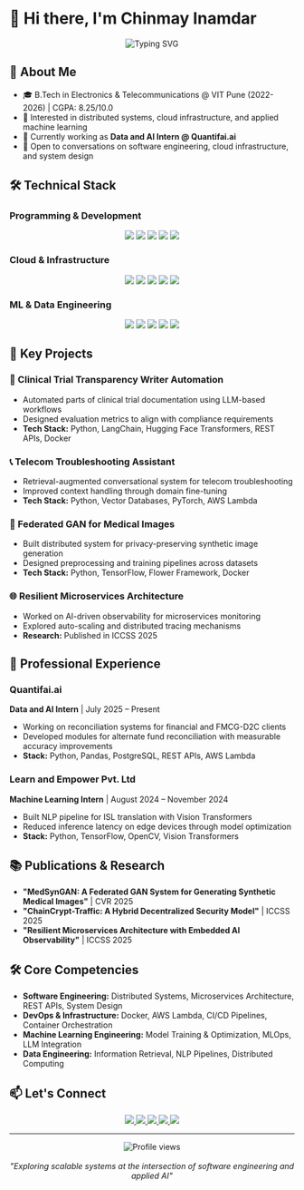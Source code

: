 # 👋 Hi there, I'm Chinmay Inamdar

<div align="center">
  <img src="https://readme-typing-svg.herokuapp.com?font=Fira+Code&size=32&duration=3000&pause=1000&color=2E97CB&center=true&vCenter=true&width=700&lines=Software+Development+Engineer" alt="Typing SVG" />
</div>

## 💫 About Me
- 🎓 B.Tech in Electronics & Telecommunications @ VIT Pune (2022-2026) | CGPA: 8.25/10.0  
- 🔭 Interested in distributed systems, cloud infrastructure, and applied machine learning  
- 🌱 Currently working as **Data and AI Intern @ Quantifai.ai**  
- 💬 Open to conversations on software engineering, cloud infrastructure, and system design  

## 🛠️ Technical Stack

### Programming & Development
<div align="center">
  <img src="https://img.shields.io/badge/Python-3776AB?style=for-the-badge&logo=python&logoColor=white" />
  <img src="https://img.shields.io/badge/Java-ED8B00?style=for-the-badge&logo=openjdk&logoColor=white" />
  <img src="https://img.shields.io/badge/C++-00599C?style=for-the-badge&logo=c%2B%2B&logoColor=white" />
  <img src="https://img.shields.io/badge/SQL-4479A1?style=for-the-badge&logo=mysql&logoColor=white" />
  <img src="https://img.shields.io/badge/Dart-0175C2?style=for-the-badge&logo=dart&logoColor=white" />
</div>

### Cloud & Infrastructure
<div align="center">
  <img src="https://img.shields.io/badge/AWS-232F3E?style=for-the-badge&logo=amazon-aws&logoColor=white" />
  <img src="https://img.shields.io/badge/Docker-2496ED?style=for-the-badge&logo=docker&logoColor=white" />
  <img src="https://img.shields.io/badge/Linux-FCC624?style=for-the-badge&logo=linux&logoColor=black" />
  <img src="https://img.shields.io/badge/Git-F05032?style=for-the-badge&logo=git&logoColor=white" />
  <img src="https://img.shields.io/badge/REST_APIs-009688?style=for-the-badge&logo=fastapi&logoColor=white" />
</div>

### ML & Data Engineering
<div align="center">
  <img src="https://img.shields.io/badge/TensorFlow-FF6F00?style=for-the-badge&logo=tensorflow&logoColor=white" />
  <img src="https://img.shields.io/badge/PyTorch-EE4C2C?style=for-the-badge&logo=pytorch&logoColor=white" />
  <img src="https://img.shields.io/badge/Vector_DBs-FF6B6B?style=for-the-badge&logo=databricks&logoColor=white" />
  <img src="https://img.shields.io/badge/LangChain-1C3C3C?style=for-the-badge&logo=chainlink&logoColor=white" />
  <img src="https://img.shields.io/badge/HuggingFace-FFD21E?style=for-the-badge&logo=huggingface&logoColor=black" />
</div>

## 🚀 Key Projects

### 🤖 Clinical Trial Transparency Writer Automation
- Automated parts of clinical trial documentation using LLM-based workflows  
- Designed evaluation metrics to align with compliance requirements  
- **Tech Stack:** Python, LangChain, Hugging Face Transformers, REST APIs, Docker  

### 📞 Telecom Troubleshooting Assistant  
- Retrieval-augmented conversational system for telecom troubleshooting  
- Improved context handling through domain fine-tuning  
- **Tech Stack:** Python, Vector Databases, PyTorch, AWS Lambda  

### 🏥 Federated GAN for Medical Images
- Built distributed system for privacy-preserving synthetic image generation  
- Designed preprocessing and training pipelines across datasets  
- **Tech Stack:** Python, TensorFlow, Flower Framework, Docker  

### 🌐 Resilient Microservices Architecture
- Worked on AI-driven observability for microservices monitoring  
- Explored auto-scaling and distributed tracing mechanisms  
- **Research:** Published in ICCSS 2025  

## 💼 Professional Experience

### Quantifai.ai  
**Data and AI Intern** | July 2025 – Present  
- Working on reconciliation systems for financial and FMCG-D2C clients  
- Developed modules for alternate fund reconciliation with measurable accuracy improvements  
- **Stack:** Python, Pandas, PostgreSQL, REST APIs, AWS Lambda  

### Learn and Empower Pvt. Ltd  
**Machine Learning Intern** | August 2024 – November 2024  
- Built NLP pipeline for ISL translation with Vision Transformers  
- Reduced inference latency on edge devices through model optimization  
- **Stack:** Python, TensorFlow, OpenCV, Vision Transformers  

## 📚 Publications & Research

- **"MedSynGAN: A Federated GAN System for Generating Synthetic Medical Images"** | CVR 2025  
- **"ChainCrypt-Traffic: A Hybrid Decentralized Security Model"** | ICCSS 2025  
- **"Resilient Microservices Architecture with Embedded AI Observability"** | ICCSS 2025  

## 🛠️ Core Competencies
- **Software Engineering:** Distributed Systems, Microservices Architecture, REST APIs, System Design  
- **DevOps & Infrastructure:** Docker, AWS Lambda, CI/CD Pipelines, Container Orchestration  
- **Machine Learning Engineering:** Model Training & Optimization, MLOps, LLM Integration  
- **Data Engineering:** Information Retrieval, NLP Pipelines, Distributed Computing  

## 📫 Let's Connect

<div align="center">
  <a href="mailto:chinmayinamdar19@gmail.com">
    <img src="https://img.shields.io/badge/Email-D14836?style=for-the-badge&logo=gmail&logoColor=white"/>
  </a>
  <a href="https://www.linkedin.com/in/chinmayinamdar/">
    <img src="https://img.shields.io/badge/LinkedIn-0077B5?style=for-the-badge&logo=linkedin&logoColor=white"/>
  </a>
  <a href="https://github.com/ChinmayInamdar">
    <img src="https://img.shields.io/badge/GitHub-100000?style=for-the-badge&logo=github&logoColor=white"/>
  </a>
  <a href="https://chinmayinamdar.vercel.app">
    <img src="https://img.shields.io/badge/Portfolio-000000?style=for-the-badge&logo=vercel&logoColor=white"/>
  </a>
  <a href="https://medium.com/@chinmayinamdar19">
    <img src="https://img.shields.io/badge/Medium-12100E?style=for-the-badge&logo=medium&logoColor=white"/>
  </a>
</div>

---

<div align="center">
  <img src="https://komarev.com/ghpvc/?username=ChinmayInamdar&style=flat-square&color=blue" alt="Profile views"/>
  <br><br>
  <i>"Exploring scalable systems at the intersection of software engineering and applied AI"</i>
</div>
